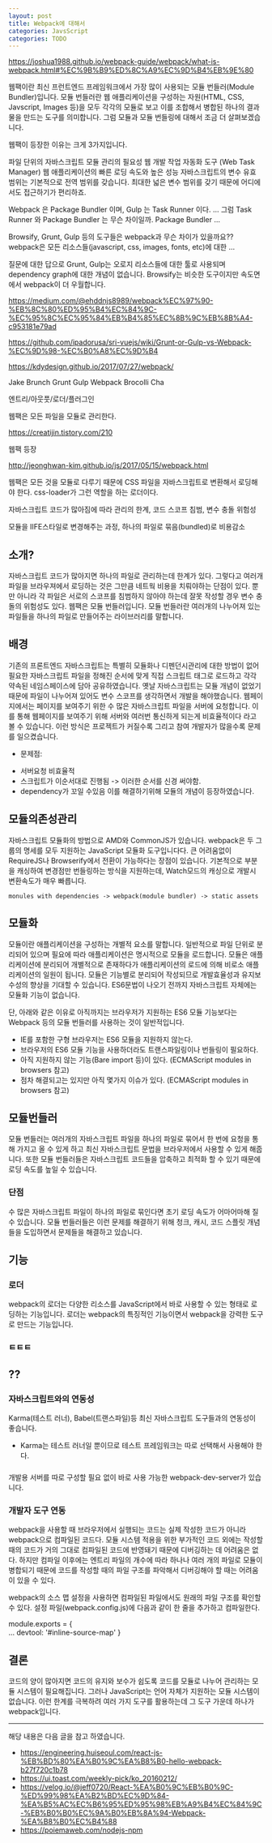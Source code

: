 ```yaml
---
layout: post
title: Webpack에 대해서 
categories: JavsScript
categories: TODO
---
```


https://joshua1988.github.io/webpack-guide/webpack/what-is-webpack.html#%EC%9B%B9%ED%8C%A9%EC%9D%B4%EB%9E%80

웹팩이란 최신 프런트엔드 프레임워크에서 가장 많이 사용되는 모듈 번들러(Module Bundler)입니다. 모듈 번들러란 웹 애플리케이션을 구성하는 자원(HTML, CSS, Javscript, Images 등)을 모두 각각의 모듈로 보고 이를 조합해서 병합된 하나의 결과물을 만드는 도구를 의미합니다. 그럼 모듈과 모듈 번들링에 대해서 조금 더 살펴보겠습니다.

웹팩이 등장한 이유는 크게 3가지입니다.

파일 단위의 자바스크립트 모듈 관리의 필요성
웹 개발 작업 자동화 도구 (Web Task Manager)
웹 애플리케이션의 빠른 로딩 속도와 높은 성능
자바스크립트의 변수 유효 범위는 기본적으로 전역 범위를 갖습니다. 최대한 넓은 변수 범위를 갖기 때문에 어디에서도 접근하기가 편리하죠.

Webpack 은 Package Bundler 이며, Gulp 는 Task Runner 이다. ... 그럼 Task Runner 와 Package Bundler 는 무슨 차이일까. Package Bundler ...



 Browsify, Grunt, Gulp 등의 도구들은 webpack과 무슨 차이가 있을까요?? webpack은 모든 리소스들(javascript, css, images, fonts, etc)에 대한 ...


질문에 대한 답으로 Grunt, Gulp는 오로지 리소스들에 대한 툴로 사용되며 dependency graph에 대한 개념이 없습니다.
Browsify는 비슷한 도구이지만 속도면에서 webpack이 더 우월합니다.



 https://medium.com/@ehddnjs8989/webpack%EC%97%90-%EB%8C%80%ED%95%B4%EC%84%9C-%EC%95%8C%EC%95%84%EB%B4%85%EC%8B%9C%EB%8B%A4-c953181e79ad


 https://github.com/ipadorusa/sri-vuejs/wiki/Grunt-or-Gulp-vs-Webpack-%EC%9D%98-%EC%B0%A8%EC%9D%B4



 https://kdydesign.github.io/2017/07/27/webpack/



 Jake
Brunch
Grunt
Gulp
Webpack
Brocolli
Cha


엔트리/아웃풋/로더/플러그인


웹팩은 모든 파일을 모듈로 관리한다.

https://creatijin.tistory.com/210

웹팩 등장
 

http://jeonghwan-kim.github.io/js/2017/05/15/webpack.html

웹팩은 모든 것을 모듈로 다루기 때문에 CSS 파일을 자바스크립트로 변환해서 로딩해야 한다. css-loader가 그런 역할을 하는 로더이다.

자바스크립트 코드가 많아짐에 따라 관리의 한계, 코드 스코프 침범, 변수 충돌 위험성

모듈을 IIFE스타일로 변경해주는 과정, 하나의 파일로 묶음(bundled)로 비용감소


## 소개?
자바스크립트 코드가 많아지면 하나의 파일로 관리하는데 한계가 있다. 그렇다고 여러개 파일을 브라우져에서 로딩하는 것은 그만큼 네트웍 비용을 치뤄야하는 단점이 있다. 뿐만 아니라 각 파일은 서로의 스코프를 침범하지 않아야 하는데 잘못 작성할 경우 변수 충돌의 위험성도 있다.
웹팩은 모듈 번들러입니다. 모듈 번들러란 여러개의 나누어져 있는 파일들을 하나의 파일로 만들어주는 라이브러리를 말합니다.

## 배경

기존의 프론트엔드 자바스크립트는 특별히 모듈화나 디펜던시관리에 대한 방법이 없어 필요한 자바스크립트 파일을 정해진 순서에 맞게 직접 스크립트 태그로 로드하고 각각 약속된 네임스페이스에 담아 공유하였습니다. 옛날 자바스크립트는 모듈 개념이 없었기 때문에 파일이 나누어져 있어도 변수 스코프를 생각하면서 개발을 해야했습니다. 웹페이지에서는 페이지를 보여주기 위한 수 많은 자바스크립트 파일을 서버에 요청합니다. 이를 통해 웹페이지를 보여주기 위해 서버와 여러번 통신하게 되는게 비효율적이다 라고 볼 수 있습니다. 이런 방식은 프로젝트가 커질수록 그리고 참여 개발자가 많을수록 문제를 일으켰습니다.

* 문제점: 
- 서버요청 비효율적
- 스크립트가 이순서대로 진행됨 -> 이러한 순서를 신경 써야함.
- dependency가 꼬일 수있음
이를 해결하기위해 모듈의 개념이 등장하였습니다.

## 모듈의존성관리

자바스크립트 모듈화의 방법으로 AMD와 CommonJS가 있습니다. webpack은 두 그룹의 명세를 모두 지원하는 JavaScript 모듈화 도구입니다다. 큰 어려움없이 RequireJS나 Browserify에서 전환이 가능하다는 장점이 있습니다. 기본적으로 부분을 캐싱하여 변경점만 번들링하는 방식을 지원하는데, Watch모드의 캐싱으로 개발시 변환속도가 매우 빠릅니다.

```
monules with dependencies -> webpack(module bundler) -> static assets
```

## 모듈화
모듈이란 애플리케이션을 구성하는 개별적 요소를 말합니다. 일반적으로 파일 단위로 분리되어 있으며 필요에 따라 애플리케이션은 명시적으로 모듈을 로드합니다. 모듈은 애플리케이션에 분리되어 개별적으로 존재하다가 애플리케이션의 로드에 의해 비로소 애플리케이션의 일원이 됩니다. 모듈은 기능별로 분리되어 작성되므로 개발효율성과 유지보수성의 향상을 기대할 수 있습니다. ES6문법이 나오기 전까지 자바스크립트 자체에는 모듈화 기능이 없습니다.

단, 아래와 같은 이유로 아직까지는 브라우저가 지원하는 ES6 모듈 기능보다는 Webpack 등의 모듈 번들러를 사용하는 것이 일반적입니다.

- IE를 포함한 구형 브라우저는 ES6 모듈을 지원하지 않는다.
- 브라우저의 ES6 모듈 기능을 사용하더라도 트랜스파일링이나 번들링이 필요하다.
- 아직 지원하지 않는 기능(Bare import 등)이 있다. (ECMAScript modules in browsers 참고)
- 점차 해결되고는 있지만 아직 몇가지 이슈가 있다. (ECMAScript modules in browsers 참고)

## 모듈번들러
모듈 번들러는 여러개의 자바스크립트 파일을 하나의 파일로 묶어서 한 번에 요청을 통해 가지고 올 수 있게 하고 최신 자바스크립트 문법을 브라우저에서 사용할 수 있게 해줍니다. 또한 모듈 번들러들은 자바스크립트 코드들을 압축하고 최적화 할 수 있기 때문에 로딩 속도를 높일 수 있습니다.

### 단점
수 많은 자바스크립트 파일이 하나의 파일로 묶인다면 초기 로딩 속도가 어마어마해 질 수 있습니다. 모듈 번들러들은 이런 문제를 해결하기 위해 청크, 캐시, 코드 스플릿 개념들을 도입하면서 문제들을 해결하고 있습니다.

## 기능

### 로더
webpack의 로더는 다양한 리소스를 JavaScript에서 바로 사용할 수 있는 형태로 로딩하는 기능입니다. 로더는 webpack의 특징적인 기능이면서 webpack을 강력한 도구로 만드는 기능입니다.

### ㅌㅌㅌ

## ??
### 자바스크립트와의 연동성
Karma(테스트 러너), Babel(트랜스파일)등 최신 자바스크립트 도구들과의 연동성이 좋습니다.

*  Karma는 테스트 러너일 뿐이므로 테스트 프레임워크는 따로 선택해서 사용해야 한다. 

### 
개발용 서버를 따로 구성할 필요 없이 바로 사용 가능한 webpack-dev-server가 있습니다.

### 개발자 도구 연동
webpack을 사용할 때 브라우저에서 실행되는 코드는 실제 작성한 코드가 아니라 webpack으로 컴파일된 코드다. 모듈 시스템 적용을 위한 부가적인 코드 외에는 작성할 때의 코드가 거의 그대로 컴파일된 코드에 반영돼기 때문에 디버깅하는 데 어려움은 없다. 하지만 컴파일 이후에는 엔트리 파일의 개수에 따라 하나나 여러 개의 파일로 모듈이 병합되기 때문에 코드를 작성할 때의 파일 구조를 파악해서 디버깅해야 할 때는 어려움이 있을 수 있다.

webpack의 소스 맵 설정을 사용하면 컴파일된 파일에서도 원래의 파일 구조를 확인할 수 있다. 설정 파일(webpack.config.js)에 다음과 같이 한 줄을 추가하고 컴파일한다.

module.exports = {  
    ... 
    devtool: '#inline-source-map'
}

## 결론
코드의 양이 많아지면 코드의 유지와 보수가 쉽도록 코드를 모듈로 나누어 관리하는 모듈 시스템이 필요해집니다. 그러나 JavaScript는 언어 자체가 지원하는 모듈 시스템이 없습니다. 이런 한계를 극복하려 여러 가지 도구를 활용하는데 그 도구 가운데 하나가 webpack입니다.

----
해당 내용은 다음 글을 참고 하였습니다.
- https://engineering.huiseoul.com/react-js-%EB%BD%80%EA%B0%9C%EA%B8%B0-hello-webpack-b27f720c1b78
- https://ui.toast.com/weekly-pick/ko_20160212/
- https://velog.io/@jeff0720/React-%EA%B0%9C%EB%B0%9C-%ED%99%98%EA%B2%BD%EC%9D%84-%EA%B5%AC%EC%B6%95%ED%95%98%EB%A9%B4%EC%84%9C-%EB%B0%B0%EC%9A%B0%EB%8A%94-Webpack-%EA%B8%B0%EC%B4%88
- https://poiemaweb.com/nodejs-npm